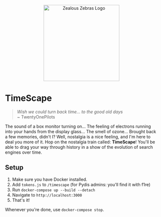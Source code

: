 
<p align="center">
<img src="https://i.ibb.co/tCQgYrj/image.png" alt="Zealous Zebras Logo" width=250 height=250 />
</p>

# TimeScape

> _Wish we could turn back time... to the good old days_  
> ~ TwentyOnePilots

The sound of a box monitor turning on... The feeling of electrons running into your hands from the display glass... The smell of ozone... Brought back a few memories, didn't I?
Well, nostalgia is a nice feeling, and I'm here to deal you more of it. Hop on the nostalgia train called: **TimeScape**! You'll be able to drag your way through history in a show of the evolution of search engines over time.

## Setup


1. Make sure you have Docker installed.
2. Add `tokens.js` to `/timescape` (for Pydis admins: you'll find it with f1re)
3. Run ```docker-compose up --build --detach```
4. Navigate to `http://localhost:3000`
5. That's it!

Whenever you're done, use `docker-compose stop`.
